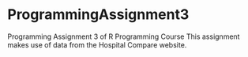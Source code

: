 # ProgrammingAssignment3
Programming Assignment 3 of R Programming Course 
This assignment makes use of data from the Hospital Compare website. 
